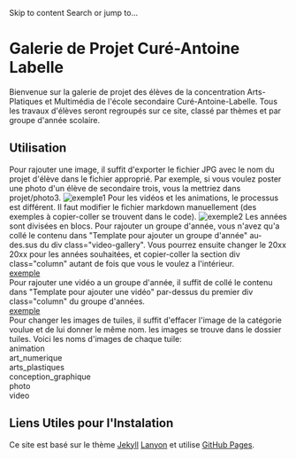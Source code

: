 Skip to content
Search or jump to…



Galerie de Projet Curé-Antoine Labelle
======================================
Bienvenue sur la galerie de projet des élèves de la concentration Arts-Platiques et Multimédia de l'école secondaire Curé-Antoine-Labelle. Tous les travaux d'élèves seront regroupés sur ce site, classé par thèmes et par groupe d'année scolaire. 

Utilisation
-----------
Pour rajouter une image, il suffit d'exporter le fichier JPG avec le nom du projet d'élève dans le fichier approprié. Par exemple, si vous voulez poster une photo d'un élève de secondaire trois, vous la mettriez dans projet/photo3.
![exemple1](https://i.imgur.com/JtfpnaQ.png)
Pour les vidéos et les animations, le processus est différent. Il faut modifier le fichier markdown manuellement (des exemples à copier-coller se trouvent dans le code).
![exemple2](https://i.imgur.com/KE854Kk.png)
Les années sont divisées en blocs. Pour rajouter un groupe d'année, vous n'avez qu'a collé le contenu dans "Template pour ajouter un groupe d'année" au-des.sus du div class="video-gallery".  Vous pourrez ensuite changer le 20xx 20xx pour les années souhaitées, et copier-coller la section div class="column" autant de fois que vous le voulez a l'intérieur.
<br/>
[exemple](https://imgur.com/xduIe5V)
<br/>
Pour rajouter une vidéo a un groupe d'année, il suffit de collé le contenu dans "Template pour ajouter une vidéo" par-dessus du premier div class="column" du groupe d'années.
<br/>
[exemple](https://imgur.com/VWGx3Jd)
<br/>
Pour changer les images de tuiles, il suffit d'effacer l'image de la catégorie voulue et de lui donner le même nom. les images se trouve dans le dossier tuiles. Voici les noms d'images de chaque tuile: 
<br/>
animation
<br/>
art_numerique
<br/>
arts_plastiques
<br/>
conception_graphique
<br/>
photo
<br/>
video
<br/>

Liens Utiles pour l'Instalation
-------------------------------
Ce site est basé sur le thème [Jekyll](https://jekyllrb.com/) [Lanyon](https://github.com/poole/lanyon) et utilise [GitHub Pages](https://pages.github.com/). 

 

